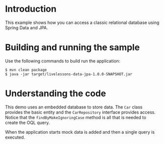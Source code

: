 # Introduction
This example shows how you can access a classic relational database using Spring Data
and JPA.

# Building and running the sample
Use the following commands to build run the application:

```
$ mvn clean package
$ java -jar target/livelessons-data-jpa-1.0.0-SNAPSHOT.jar
```

# Understanding the code
This demo uses an embedded database to store data. The `Car` class provides the basic
entity and the `CarRepository` interface provides access. Notice that the
`findByMakeIgnoringCase` method is all that is needed to create the OQL query.

When the application starts mock data is added and then a single query is executed.
